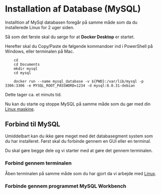 <!-- JS use if these pages are used as githubpages. can be deleted if used elsewhere -->
<script src="https://code.jquery.com/jquery-3.2.1.min.js"></script>
<script src="../script.js"></script> 

# Installation af Database (MySQL)
Installtion af MySql databasen foregår på samme måde som da du installerede Linux for 2 uger siden.     

Så som det første skal du sørge for at **Docker Desktop** er startet. 

Herefter skal du Copy/Paste de følgende kommandoer ind i PowerShell på Windows, eller terminalen på Mac. 

```
	cd 
	cd Documents
	mkdir mysql
	cd mysql
	
	docker run --name mysql_database -v ${PWD}:/var/lib/mysql -p 3306:3306 -e MYSQL_ROOT_PASSWORD=1234 -d mysql:8.0.31-debian
``` 
Dette tager ca. et minuts tid.    

Nu kan du starte og stoppe MySQL på samme måde som du gør med din [Linux maskine](https://techkea.github.io/f23/materialer/installationer.html). 

## Forbind til MySQL
Umiddelbart kan du ikke gøre meget med det databasegment system som du har installeret. Først skal du forbinde gennem en GUI eller en terminal. 

Du skal gøre begge dele og vi starter med at gøre det gennem terminalen. 

### Forbind gennem terminalen
Åben terminalen på samme måde som du har gjort da vi arbejde med [Linux](https://techkea.github.io/f23/materialer/installationer.html#%C3%A5ben-terminalen-i-linux). 




### Forbinde gennem programmet MySQL Workbench





